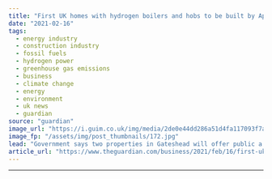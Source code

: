 ```yaml
---
title: "First UK homes with hydrogen boilers and hobs to be built by April"
date: "2021-02-16"
tags: 
  - energy industry
  - construction industry
  - fossil fuels
  - hydrogen power
  - greenhouse gas emissions
  - business
  - climate change
  - energy
  - environment
  - uk news
  - guardian
source: "guardian"
image_url: "https://i.guim.co.uk/img/media/2de0e44dd286a51d4fa117093f7a9fa74f73b15d/0_65_4046_2429/master/4046.jpg?width=460&quality=85&auto=format&fit=max&s=f13cf83272f2a98e8a2f52cd4ff58e4c"
image_fp: "/assets/img/post_thumbnails/172.jpg"
lead: "Government says two properties in Gateshead will offer public a glimpse of the ‘potential home of the future’The UK’s first homes to be fitted with boilers and hobs that run on hydrogen rather than fossil fuel gas will be built in Gateshead by April...."
article_url: "https://www.theguardian.com/business/2021/feb/16/first-uk-homes-with-hydrogen-boilers-and-hobs-to-be-built-by-april"
---
```


---
